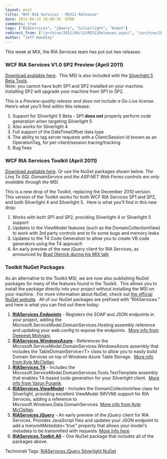 ```yaml
---
layout: post
title: "WCF RIA Services - MIX11 Releases"
date: 2011-04-13 18:40:34 -0700
comments: true
tags: ["RIAServices", "jQuery", "Silverlight", "NuGet"]
redirect_from: ["/archive/2011/04/13/MIX11Releases.aspx/", "/archive/2011/04/13/mix11releases.aspx"]
author: "Jeff Handley"
---
```

<!-- more -->
<p>This week at MIX, the RIA Services team has put out two releases:</p>  <h3>WCF RIA Services V1.0 SP2 Preview (April 2011)</h3>  <p><a title="WCF RIA Services V1.0 SP2 Preview (April 2011)" href="http://go.microsoft.com/fwlink/?LinkId=215202" target="_blank">Download available here</a>.  This MSI is also included with the <a title="Silverlight 5 Tools for Visual Studio" href="http://go.microsoft.com/fwlink/?LinkID=214309" target="_blank">Silverlight 5 Beta Tools</a>.  <br />Note: you cannot have both SP1 and SP2 installed on your machine.  Installing SP2 will upgrade your machine from SP1 to SP2.</p>  <p>This is a <em>Preview-quality release and does not include a Go-Live license</em>.  Here’s what you’ll find within this release:</p>  <ol>   <li>Support for Silverlight 5 Beta - SP1 <strong>does not</strong> properly perform code generation when targeting Silverlight 5 </li>  <li>Also works for Silverlight 4 </li>  <li>Full support of the DateTimeOffset data type </li>  <li>The ability to tag server requests with a Client/Session Id known as an OperationTag, for per-client/session tracing/tracking </li>  <li>Bug fixes </li> </ol>  <h3>WCF RIA Services Toolkit (April 2011)</h3>  <p><a href="http://go.microsoft.com/fwlink/?LinkID=205088" target="_blank">Download available here</a>. Or use the NuGet packages shown below. <em>The Linq To SQL DomainService and the ASP.NET Web Forms controls are only available through the MSI.</em></p>  <p>This is a new drop of the Toolkit, replacing the December 2010 version.  This version of the Toolkit works for both WCF RIA Services SP1 and SP2, and both Silverlight 4 and Silverlight 5.  Here is what you’ll find in this new drop:</p>  <ol>   <li>Works with both SP1 and SP2, providing Silverlight 4 or Silverlight 5 support </li>  <li>Updates to the ViewModel features (such as the DomainCollectionView) to work with 3rd party controls and to fix some bugs and memory leaks </li>  <li>Updates to the T4 Code Generation to allow you to create VB code generators using the T4 approach </li>  <li>An early preview of the new jQuery client for RIA Services, as announced by <a title="Building Data-centric N-tier Applications with jQuery" href="http://channel9.msdn.com/events/MIX/MIX11/FRM05" target="_blank">Brad Olenick during his MIX talk</a> </li> </ol>  <h3>Toolkit NuGet Packages</h3>  <p>As an alternative to the Toolkit MSI, we are now also publishing NuGet packages for many of the features found in the Toolkit.  This allows you to install the package directly into your project without installing the MSI on your machine.  For more information about NuGet, check out <a title="NuGet website" href="http://nuget.org" target="_blank">the official NuGet website</a>.  All of our NuGet packages are prefixed with “RIAServices.” and here is what you can find out there today:</p>  <ol>   <li><strong><a href="http://nuget.org/List/Packages/RIAServices.Endpoints" target="_blank">RIAServices.Endpoints</a></strong> - Registers the SOAP and JSON endpoints in your project, adding the Microsoft.ServiceModel.DomainServices.Hosting assembly reference and updating your web.config to expose the endpoints.  <a title="Deepesh Mohnani: Exposing SOAP, JSON, and OData Endpoints from RIA Services" href="http://blogs.msdn.com/b/deepm/archive/2010/05/14/silverlight-tv-episode-26-exposing-soap-json-and-odata-endpoints-from-ria-services.aspx" target="_blank">More info from Deepesh Mohnani</a>.   <br /></li>  <li><strong><a href="http://nuget.org/List/Packages/RIAServices.WindowsAzure" target="_blank">RIAServices.WindowsAzure</a></strong> - References the Microsoft.ServiceModel.DomainServices.WindowsAzure assembly that includes the TableDomainService&lt;T&gt; class to allow you to easily build Domain Services on top of Windows Azure Table Storage.  <a title="Kyle McClellan's Blog: azure" href="http://blogs.msdn.com/b/kylemc/archive/tags/azure/" target="_blank">More info from Kyle McClellan</a>.   <br /></li>  <li><strong><a href="http://nuget.org/List/Packages/RIAServices.T4" target="_blank">RIAServices.T4</a></strong> - Includes the Microsoft.ServiceModel.DomainServices.Tools.TextTemplate assembly that enables T4-based code generation for your Silverlight client.  <a title="T4 Code Generator for WCF RIA Services" href="http://varunpuranik.wordpress.com/2010/11/05/t4-code-gen/" target="_blank">More info from Varun Puranik</a>.   <br /></li>  <li><strong><a href="http://nuget.org/List/Packages/RIAServices.ViewModel" target="_blank">RIAServices.ViewModel</a></strong> - Includes the DomainCollectionView class for Silverlight, providing excellent ViewModel (MVVM) support for RIA Services, adding a reference to Microsoft.Windows.Data.DomainServices. <a title="Kyle McClellan's Blog: mvvm" href="http://blogs.msdn.com/b/kylemc/archive/tags/mvvm/" target="_blank">More info from Kyle McClellan</a>.   <br /></li>  <li><strong><a href="http://nuget.org/List/Packages/RIAServices.jQuery" target="_blank">RIAServices.jQuery</a></strong> - An early preview of the jQuery client for RIA Services.  Provides JavaScript files and updates your JSON endpoint to add a <em>transmitMetadata="true"</em> property that allows your model's metadata to be transmitted with requests. <a href="http://jeffhandley.com/archive/2011/04/13/RIAJS-jQuery-client-for-WCF-RIA-Services.aspx" target="_blank">More info here</a>.   <br /></li>  <li><strong><a href="http://nuget.org/List/Packages/RIAServices.Toolkit.All" target="_blank">RIAServices.Toolkit.All</a></strong> - One NuGet package that includes all of the packages above. </li> </ol>  <div style="padding-bottom: 0px; margin: 0px; padding-left: 0px; padding-right: 0px; display: inline; float: none; padding-top: 0px" id="scid:0767317B-992E-4b12-91E0-4F059A8CECA8:b7cff657-bd94-4ef8-b428-1e69f4809d2b" class="wlWriterEditableSmartContent">Technorati Tags: <a href="http://technorati.com/tags/RIAServices" rel="tag">RIAServices</a>,<a href="http://technorati.com/tags/jQuery" rel="tag">jQuery</a>,<a href="http://technorati.com/tags/Silverlight" rel="tag">Silverlight</a>,<a href="http://technorati.com/tags/NuGet" rel="tag">NuGet</a></div>

